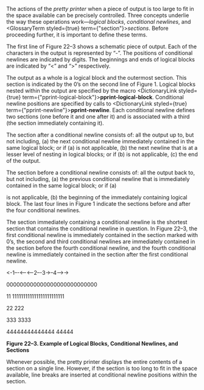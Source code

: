  



The actions of the *pretty printer* when a piece of output is too large to fit in the space available can be precisely controlled. Three concepts underlie the way these operations work—*logical blocks*, *conditional newlines*, and <GlossaryTerm styled={true} term={"section"}><i>sections</i></GlossaryTerm>. Before proceeding further, it is important to define these terms. 



The first line of Figure 22–3 shows a schematic piece of output. Each of the characters in the output is represented by “-”. The positions of conditional newlines are indicated by digits. The beginnings and ends of logical blocks are indicated by “&lt;” and “&gt;” respectively. 



The output as a whole is a logical block and the outermost section. This section is indicated by the 0’s on the second line of Figure 1. Logical blocks nested within the output are specified by the macro <DictionaryLink styled={true} term={"pprint-logical-block"}><b>pprint-logical-block</b></DictionaryLink>. Conditional newline positions are specified by calls to <DictionaryLink styled={true} term={"pprint-newline"}><b>pprint-newline</b></DictionaryLink>. Each conditional newline defines two sections (one before it and one after it) and is associated with a third (the section immediately containing it). 



The section after a conditional newline consists of: all the output up to, but not including, (a) the next conditional newline immediately contained in the same logical block; or if (a) is not applicable, (b) the next newline that is at a lesser level of nesting in logical blocks; or if (b) is not applicable, (c) the end of the output. 



The section before a conditional newline consists of: all the output back to, but not including, (a) the previous conditional newline that is immediately contained in the same logical block; or if (a) 







 



 



is not applicable, (b) the beginning of the immediately containing logical block. The last four lines in Figure 1 indicate the sections before and after the four conditional newlines. 



The section immediately containing a conditional newline is the shortest section that contains the conditional newline in question. In Figure 22–3, the first conditional newline is immediately contained in the section marked with 0’s, the second and third conditional newlines are immediately contained in the section before the fourth conditional newline, and the fourth conditional newline is immediately contained in the section after the first conditional newline. 



&lt;-1–-&lt;–&lt;–2–-3-&gt;–4–&gt;-&gt; 



000000000000000000000000000 



11 111111111111111111111111 



22 222 



333 3333 



44444444444444 44444 



**Figure 22–3. Example of Logical Blocks, Conditional Newlines, and Sections** 



Whenever possible, the pretty printer displays the entire contents of a section on a single line. However, if the section is too long to fit in the space available, line breaks are inserted at conditional newline positions within the section. 



